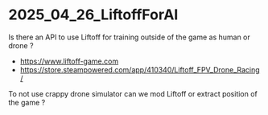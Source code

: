 # 2025_04_26_LiftoffForAI
 Is there an API to use Liftoff for training outside of the game as human or drone ?


- https://www.liftoff-game.com
- https://store.steampowered.com/app/410340/Liftoff_FPV_Drone_Racing/

To not use crappy drone simulator can we mod Liftoff or extract position of the game ?
